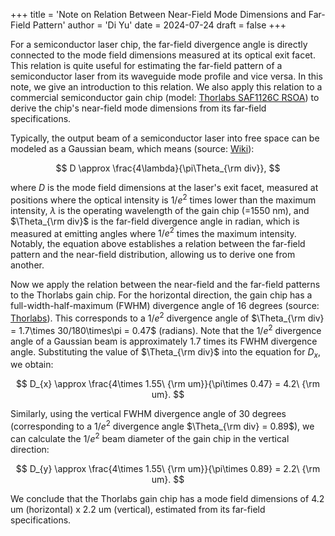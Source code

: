 +++
title = 'Note on Relation Between Near-Field Mode Dimensions and Far-Field Pattern'
author = 'Di Yu'
date = 2024-07-24
draft = false
+++

For a semiconductor laser chip, the far-field divergence angle is directly connected to the mode field dimensions measured at its optical exit facet. This relation is quite useful for estimating the far-field pattern of a semiconductor laser from its waveguide mode profile and vice versa. In this note, we give an introduction to this relation. We also apply this relation to a commercial semiconductor gain chip (model: [Thorlabs SAF1126C RSOA](https://www.thorlabs.com/thorproduct.cfm?partnumber=SAF1126C)) to derive the chip's near-field mode dimensions from its far-field specifications.

Typically, the output beam of a semiconductor laser into free space can be modeled as a Gaussian beam, which means (source: [Wiki](https://en.wikipedia.org/wiki/Rayleigh_length)):

$$
D \approx \frac{4\lambda}{\pi\Theta_{\rm div}},
$$

where $D$ is the mode field dimensions at the laser's exit facet, measured at positions where the optical intensity is $1/e^{2}$ times lower than the maximum intensity, $\lambda$ is the operating wavelength of the gain chip (=1550 nm), and $\Theta_{\rm div}$ is the far-field divergence angle in radian, which is measured at emitting angles where $1/e^{2}$ times the maximum intensity. Notably, the equation above establishes a relation between the far-field pattern and the near-field distribution, allowing us to derive one from another.

Now we apply the relation between the near-field and the far-field patterns to the Thorlabs gain chip. For the horizontal direction, the gain chip has a full-width-half-maximum (FWHM) divergence angle of 16 degrees (source: [Thorlabs](https://www.thorlabs.com/newgrouppage9.cfm?objectgroup_id=3944&pn=SAF1126C)). This corresponds to a $1/e^{2}$ divergence angle of $\Theta_{\rm div} = 1.7\times 30/180\times\pi = 0.47$ (radians). Note that the $1/e^{2}$ divergence angle of a Gaussian beam is approximately 1.7 times its FWHM divergence angle. Substituting the value of $\Theta_{\rm div}$ into the equation for $D_{x}$, we obtain:

$$
D_{x} \approx \frac{4\times 1.55\ {\rm um}}{\pi\times 0.47} = 4.2\ {\rm um}.
$$

Similarly, using the vertical FWHM divergence angle of 30 degrees (corresponding to a $1/e^{2}$ divergence angle $\Theta_{\rm div} = 0.89$), we can calculate the $1/e^{2}$ beam diameter of the gain chip in the vertical direction:

$$
D_{y} \approx \frac{4\times 1.55\ {\rm um}}{\pi\times 0.89} = 2.2\ {\rm um}.
$$

We conclude that the Thorlabs gain chip has a mode field dimensions of 4.2 um (horizontal) x 2.2 um (vertical), estimated from its far-field specifications.